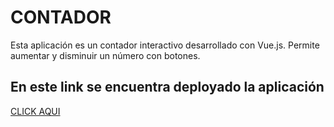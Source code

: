 # CONTADOR
Esta aplicación es un contador interactivo desarrollado con Vue.js. Permite aumentar y disminuir un número con botones. 
## En este link se encuentra deployado la aplicación 
<a href="https://tourmaline-toffee-9f78b5.netlify.app/">CLICK AQUI</a>
